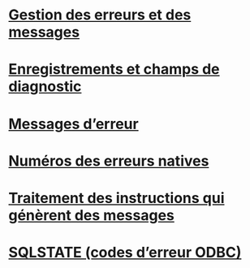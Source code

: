 # [Gestion des erreurs et des messages](handling-errors-and-messages.md)
# [Enregistrements et champs de diagnostic](diagnostic-records-and-fields.md)
# [Messages d’erreur](error-messages.md)
# [Numéros des erreurs natives](native-error-numbers.md)
# [Traitement des instructions qui génèrent des messages](processing-statements-that-generate-messages.md)
# [SQLSTATE (codes d’erreur ODBC)](sqlstate-odbc-error-codes.md)
